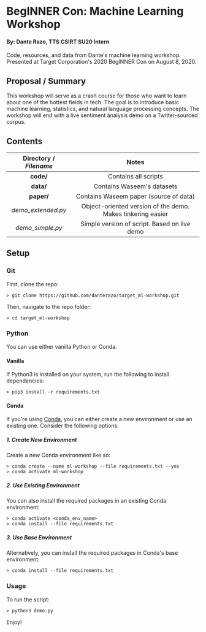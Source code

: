 # BegINNER Con: Machine Learning Workshop
#### By: Dante Razo, TTS CSIRT SU20 Intern
Code, resources, and data from Dante's machine learning workshop. Presented at Target Corporation's 2020 BegINNER Con on August 8, 2020.

## Proposal / Summary
This workshop will serve as a crash course for those who want to learn about one of the hottest fields in tech. The goal is to introduce basic machine learning, statistics, and natural language processing concepts. The workshop will end with a live sentiment analysis demo on a Twitter-sourced corpus.

## Contents

| **Directory** / *Filename* | Notes |
| :--: | :--: |
| **code/** | Contains all scripts |
| **data/** | Contains Waseem's datasets |
| **paper/** | Contains Waseem paper (source of data) |
| *demo_extended.py* | Object-oriented version of the demo. Makes tinkering easier |
| *demo_simple.py* | Simple version of script. Based on live demo |



## Setup

### Git

First, clone the repo:
```
> git clone https://github.com/danterazo/target_ml-workshop.git
```

Then, navigate to the repo folder:
```
> cd target_ml-workshop
```

### Python
You can use either vanilla Python or Conda.

#### Vanilla
If Python3 is installed on your system, run the following to install dependencies:
```
> pip3 install -r requirements.txt
```

#### Conda
If you're using [Conda](https://docs.conda.io/en/latest/), you can either create a new environment or use an existing one. Consider the following options:

##### 1. Create New Environment
Create a new Conda environment like so:
```
> conda create --name ml-workshop --file requirements.txt --yes
> conda activate ml-workshop
```

##### 2. Use Existing Environment
You can also install the required packages in an existing Conda environment:
```
> conda activate <conda_env_name>
> conda install --file requirements.txt
```

##### 3. Use Base Environment
Alternatively, you can install the required packages in Conda's base environment:
```
> conda install --file requirements.txt
```

### Usage
To run the script:
```
> python3 demo.py
```

Enjoy!